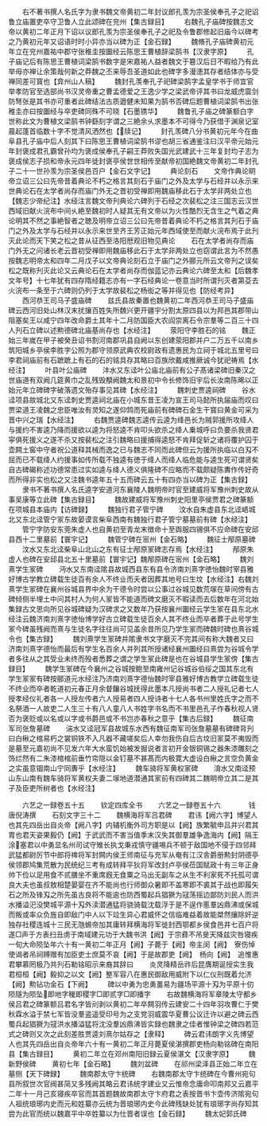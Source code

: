 <!-- { "loadSidebar": true } -->
　　右不著书撰人名氏字为隶书魏文帝黄初二年封议郎孔羡为宗圣侯奉孔子之祀诏鲁立庙置吏卒守卫鲁人立此颂碑在兖州【集古録目】
　　右魏孔子庙碑按魏志文帝以黄初二年正月下诏以议郎孔羡为宗圣侯奉孔子之祀及令鲁郡修起旧庙今以碑考之乃黄初元年又诏语时时小异亦当以碑为正【金石録】
　　魏脩孔子庙碑黄初元年立在兖州嘉祐中郡守张稚圭按圗经云陈思王曹植辞梁鹄书【汉隶字原】
　　孔子庙记后有陈思王曹植词梁鹄书数字是宋嘉祐人益者魏文于簒汉后日不暇给乃有此举毋亦禅让余策哉何新之莽魏之丕来辱吾圣道如此也碑字多漫漶其存者结体亦与受禅同差可寳也【弇州山人稿】
　　魏封孔羡奉孔子祀碑梁鹄字孟皇学书于师宜官举孝防官至选部尚书汉灵帝重之曹孟德爱之王逸少学之梁武帝评其书曰龙威虎震剑防弩张是其书亦可重者此碑结法古质遒健未知果为鹄书否碑后题曹植词梁鹄书出张稚圭亦曰按圗经与卒吏碑同殊不可晓【石墨镌华】
　　魏鲁孔子庙之碑篆额白字世称此文为曹植文梁鹄书钟繇刻字谓之三絶余乆求墨本不可得今乃获借于渊泉记室晨起蓬首临数十字不觉清风洒然也【牍记】
　　封孔羡碑八分书黄初元年今在曲阜县孔子庙中后人刻其下曰陈思王曹植词梁鹄书谬也胡三省通鉴注曰汉平帝元始元年封褒成君孔霸曾孙均为褒成侯奉孔子嗣王莽败失国光武建武十三年复封均子志为褒成侯志子损和帝永元四年徙封褒亭侯世世相传至献帝初国絶魏文帝黄初二年封孔子二十一世孙羡为宗圣侯邑百户【金石文字记】
　　典论刻石
　　文帝作典论眀帝立诏三公曰先帝昔着典论不朽之格言其刻石于庙门之外及太学与石经并以永示来世典论石在太学者尚存而庙门外无之晋初受禅即用魏庙移此石于太学非两处立也【魏志少帝纪注】水经注言魏文帝刋典论六碑列于石经之次裴松之注三国志云汉世西域旧献火浣布中间乆絶至魏初时人疑其无有文帝以为火性酷烈无含生之气着之典论明其不然之事絶智者之聴及明帝立诏三公曰先帝昔着典论不朽之格言其刋石于庙门之外及太学与石经并以永示来世至齐王芳正始元年西域使至而献火浣布焉于此刋灭此论而天下笑之松之昔从征西至洛阳厯观旧物见典论
　　石在太学者尚存而庙门外无之问诸长老云晋初受禅即用魏庙移此石于太学非两处立也窃谓此言为不然愚按魏志明帝太和四年二月戊子以文帝典论刻石立于庙门之外郦元所云文帝刋之误矣松之既称刋灭此论又云典论石在太学者尚存而伽蓝记亦云典论六碑至太和【后魏孝文年号】十七年犹有四存隋经籍志亦有一字石经典论一卷意当时所谓刋灭者第芟去火浣布一条至于六碑则仍列于太学故裴松之杨衒之等并得见也【防经考异】
　　西河恭王司马子盛庙碑
　　兹氏县故秦置也魏黄初二年西河恭王司马子盛庙碑云西河旧处山林汉末扰攘百姓失所魏兴更开疆宇分割太原四县以为邦邑其郡带山阻塞矣王以咸宁四年改命爵土其年十二月防国臣大农阎崇离石令宗羣等二百三十四人刋石立碑以述勲德碑北庙基尚存也【水经注】
　　荥阳守李胜石的铭
　　魏正始三年嵗在甲子被癸丑诏书割河南郡巩县自阙以东创建荥阳郡并户二万五千以南乡筑阳城乡亭侯李胜字公照为郡守领原武典农校尉政有遗惠民为立祠于城北五里号曰李君祠庙前有石蹠蹠上有石的石的铭具存其略曰百族欣戴咸推厥诚今犹祀祷焉【水经注】
　　叶县叶公庙碑
　　沣水又东迳叶公庙北庙前有公子髙诸梁碑旧秦汉之世庙道有双阙几筵黄巾之乱残毁頺阙魏太和景初中令长修饰旧宇后长汝南陈晞以正始元年立碑碑字破落遗文殆存事见其碑【水经注】
　　魏刺史贾逵祠碑
　　谷水迳项县故城北又东迳刺史贾逵祠北庙在小城东昔王凌为宣王司马懿所执届庙而叹曰贾梁道王凌魏之忠臣唯汝有灵知之遂仰鸩而死庙前有碑碑石金生干寳曰黄金可采为晋中兴之瑞【水经注】
　　右魏贾逵碑魏志逵传云逵为绛邑长为贼郭援所攻绛人与援约不害逵乃降而援欲以逵为将怒逵不肯叩头欲杀之绛人乗城呼曰负要杀我贤君寜俱死援义之遂不杀又按裴松之注引魏略曰援捕得逵怒不肯拜促斩之诸将覆护囚于壶闗土窖中守者祝公道释其械而逸之已与魏志不同而此碑但云为援所执临以白刄不屈而已不载绛人约援事如传所载不独逵有徳于绛人而绛人临危能与逵生死可谓贤矣自古碑碣称述功德常患过实如逵与绛人德义俱隆碑不应略而不载颇疑陈夀作传好奇而所得非实也松之又注魏书逵年五十五而碑云五十有四亦当以碑为正【集古録】
　　隶书不著书撰人名氏逵字安道河东襄陵人魏明帝时官至建威将军豫州刺史故从事吴康等立此碑【集古録目】
　　魏故建威将军豫州刺史阳里亭侯贾君之碑篆额在项城县本庙内【访碑録】
　　魏独行君子管宁碑
　　汶水自朱虚县东北迳峿城北又东北迳管宁冡东故晏谟言柴阜西南有魏独行君子管宁墓墓前有碑【水经注】
　　管宁字防安东莞朱虚人也自黄初至青龙末徴命十至舆服四锡俱不应命碑在安邱县西十二里墓前【寰宇记】
　　魏管宁碑在宻州【金石略】
　　魏征士邴原墓碑
　　汶水又东北迳柴阜山北山之东有征士邴原冡碑志存焉【水经注】
　　邴原朱虚人也碑在安邱县北五十里墓前【寰宇记】魏邴原碑在宻州【金石略】
　　魏刘熹学生冡碑
　　沔水又东南迳隂县故城西县东有县令济南刘熹字徳怡魏时宰县雅好博古学教立碑载生徒百有余人不终业而夭者因葬其地号曰生坟【水经注】右魏刘熹学生冡碑在襄州谷城县界中余为干德令时尝以公事过谷城见数荒塜在草间傍有古碑倾侧半埋土中问其村人为何人冡皆不能道而碑文磨灭不暇读而去后数年在河北始集録古文思向所见谷城碑疑为汉碑求之又数年乃获按襄州圗经云学生冡在县东北水经注云魏济南刘熹字徳怡博学好古立碑载生徒百余人其不终业而卒者葬于此号学生冡今碑虽残阙而熹与生徒名字往往尚可见盖余昔所见乃学生冡而碑魏时碑也熹谷城令也【集古録】
　　魏刘熹学生冡碑并隂隶书文字磨灭不完其间有称大魏者又曰济南刘熹字德怡而最后有学生名百余人并列其所授诸经襄州圗经曰熹尝为谷城令学者多往从之其受业未终而殁者悉葬之谓之学生冡此碑是也在谷城县学生冡傍【集古録目】
　　魏学生冡碑在今襄州之谷城按鲍至南雍州记谷城谷伯绥之国其东北有学生冡冡有碑按郦道元水经注乃济南刘熹字德怡魏时宰县雅好博古教学立碑载生徒不终业而卒者乾道初元春正月余督饟谷城抚得此墨本凡授尚书者二人授礼记者七人授孝经仪礼者各一人授左传者六人授易者四人授诗者十七人各书州里姓氏字之而不名祭酒一人故吏二人生三十有八人童八人书姓字书名而不书里邑孔子作春秋视人贤否为褒贬或以名或以字或书爵邑或不书岂亦春秋之意乎【集古后録】
　　魏征南军司张詹墓碑
　　湍水又迳冠军县故城东水西有魏征南军司张詹墓墓有碑碑背刋曰白楸之棺易朽之裳铜铁不入凡器不藏嗟矣后人幸勿我伤自后古坟旧冡莫不夷毁而是墓至元嘉初尚不见发六年大水蛮饥始被发掘说者言初开金银铜锡之器朱漆雕刻之饰烂然有二朱漆棺棺前垂竹帘隠以金钉墓不甚髙而内极寛大虚设白楸之言空负黄金之实虽意锢南山宁同夀乎【水经注】
　　魏车骑将军黄权冡碑
　　淯水又南迳预山东山南有魏车骑将军黄权夫妻二塜地道潜通其冡前有四碑其二魏眀帝立其二是其子及臣吏所树者也【水经注】






　　六艺之一録卷五十五
　　钦定四库全书
　　六艺之一録卷五十六　　　　钱唐倪涛撰
　　石刻文字三十二
　　魏横海将军吕君碑
　　君讳【阙六字】博望人也其先四岳出自炎帝【阙八字】内辅机衡外司方职是以【阙】族繁毓申吕并兴君其胄也君天姿果毅仍【阙】于武武而不害当值季末汉失其御羣雄争逸海内【阙】隔王涂塞君以中勇显名州司试守雉长执戈秉戎慎守疆埸兵不顿于敌国地不侵于四邻拜武猛都尉厉节中郎将禆将军封闗内侯王师南征与充军从奄有江汉舎爵册勲封阴德亭侯领郡鸠集荒散为民统纪三考有成转拜平狄将军改封卢亭侯莅国赋政十有三年正身帅下俭以足用食不贰膳坐不重席廐无食粟之马出无副车之从生不利家死不托孤可谓良大夫也虽叔敖相楚晏婴在齐不能尚也行师御众暑即不盖寒即不裘其于战也即履矢石之所及锋刄之所先虽古良将不能逾也防西蜀起兵猖獗为冦荡摇边鄙防刘民人而洪水播溢汜没樊城平源十刄外渎潜通猛将骁骑载沈载浮于是不逞作慝羣凶鼎沸或保城而叛或率众负旌自即敌门中人以下竝生异心君威怀之信临难益着故能桀然攘除奸逆独存社稷连城十三民无虺蜴帝加其庸转拜横海将军徙封西鄂都乡侯食邑井七百户将遂□声于方表扫丑虏于南域建元功于大魏书洪【阙】于宗彞不吊旻天降兹灾咎寝疾一旬大命陨坠年六十有一黄初二年正月【阙】子薨于【阙】帝主闵【阙】　寮伤悼使谒者吊祠赙赠有加臣吏士庶莫不哀【阙】于是故郡吏【阙】　杨向【阙】　追惟惠君攀慕罔极乃共刋石勒铭昭示来裔其辞曰
　　炎灵降精岳祚后昆膺期诞授实生我君桓桓【阙】毅抑之以文【阙】整军容八在惠民御敌用威附下以仁仪刑既着允济【阙】勲钻功金石【下阙】
　　碑以中勇为忠勇畺易为疆场平源十刄为平原十仞陨隧为陨坠即地字稯即稷字□即贰字□即播字
　　右故魏横海将军章陵太守都乡侯吕君之碑篆额吕君名字皆刓剥以黄初二年卒闗羽传云建安二十四年羽攻曹仁于樊秋霖水溢于禁七军皆没羣盗遥受印号为之支党羽威震华夏曹公议迁许以避之碑云西蜀兵起猖獗为冦洪水播溢猛将沈没羣凶鼎沸皆实録也魏隶之佳者惟钟梁之碑四若范式之碑则又次之此刻差胜贾逵刘熹尔姑存之【隶释】
　　碑云君讳朗字义先博望人也其先四岳出自炎帝年六十有一黄初二年正月薨夏侯湛撰郡吏杨向勒铭碑在南阳县【集古録目】
　　黄初二年立在邓州南阳旧録云夏侯湛文【汉隶字原】
　　魏新野侯碑
　　黄初七年【金石略】
　　魏刘盆碑
　　在祁州梁泽县正始二年立在墓侧【天下碑録】
　　魏南郡太守卞统碑
　　右魏南郡太守卞统碑在今曹州宛句县所叙世次官阀甚简又多残阙其略云君讳统字建业又云惟帝念庸命叩南邦又云嘉平二年十一月己亥寝疾卒官而其首题魏故南郡太守卞府君之表按晋书卞壶传济隂宛句人祖统琅琊内史而元和姓纂亦云统为晋琅琊内史今此碑残缺处犹有琅琊字尚存知其尝为此官而统以魏嘉平中卒姓纂以为仕晋者误也【金石録】
　　魏太妃郭氏碑
